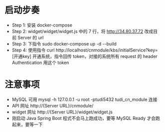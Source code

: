 # 启动步奏 #

* Step 1: 安装 docker-compose
* Step 2: widget/widget/widget.js 中的 7 行，将 http://34.80.37.72 改成目前 Server 的 url
* Step 3: 下指令 sudo docker-compose up -d --build
* Step 4: 使用指令 curl http://localhost/cnmodule/kbs/initialService?key=[开通key] 开通系统，指令回传 token，对接的系统所有 request 的 header Authentication 用这个 token 

# 注意事项 #

* MySQL 可用 mysql -h 127.0.0.1 -u root -ptudi5432 tudi_cn_module 连接
* API 网址 http://{Server URL}/cnmodule/
* widget 网址 http://{Server URL}/widget/widget.js
* 刚启动 Java Spring Boot 程式不会马上跑成功，要等 MySQL Ready 才会跑起来，要等一下
